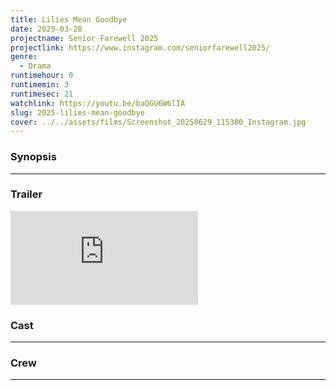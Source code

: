 ```yaml
---
title: Lilies Mean Goodbye
date: 2025-03-28
projectname: Senior Farewell 2025
projectlink: https://www.instagram.com/seniorfarewell2025/
genre:
  - Drama
runtimehour: 0
runtimemin: 3
runtimesec: 21
watchlink: https://youtu.be/baQGU6W6lIA
slug: 2025-lilies-mean-goodbye
cover: ../../assets/films/Screenshot_20250629_115300_Instagram.jpg
---
```

### Synopsis

* * *

### Trailer

<iframe class="w-full aspect-video" src="https://www.youtube.com/embed/baQGU6W6lIA" title="หนังสั้น Lilies mean goodbye" frameborder="0" allow="accelerometer; autoplay; clipboard-write; encrypted-media; gyroscope; picture-in-picture; web-share" referrerpolicy="strict-origin-when-cross-origin" allowfullscreen></iframe>

### Cast

* * *

### Crew

* * *